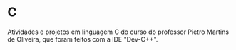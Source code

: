 # C
Atividades e projetos em linguagem C do curso do professor Pietro Martins de Oliveira, que foram feitos com a IDE "Dev-C++".
